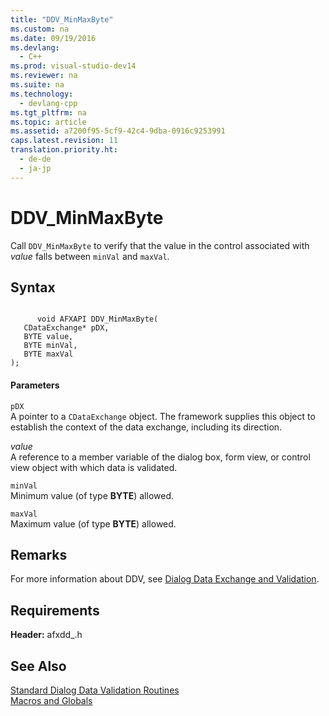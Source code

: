 ```yaml
---
title: "DDV_MinMaxByte"
ms.custom: na
ms.date: 09/19/2016
ms.devlang: 
  - C++
ms.prod: visual-studio-dev14
ms.reviewer: na
ms.suite: na
ms.technology: 
  - devlang-cpp
ms.tgt_pltfrm: na
ms.topic: article
ms.assetid: a7200f95-5cf9-42c4-9dba-0916c9253991
caps.latest.revision: 11
translation.priority.ht: 
  - de-de
  - ja-jp
---
```

# DDV_MinMaxByte
Call `DDV_MinMaxByte` to verify that the value in the control associated with *value* falls between `minVal` and `maxVal`.  
  
## Syntax  
  
```  
  
      void AFXAPI DDV_MinMaxByte(  
   CDataExchange* pDX,  
   BYTE value,  
   BYTE minVal,  
   BYTE maxVal   
);  
```  
  
#### Parameters  
 `pDX`  
 A pointer to a `CDataExchange` object. The framework supplies this object to establish the context of the data exchange, including its direction.  
  
 *value*  
 A reference to a member variable of the dialog box, form view, or control view object with which data is validated.  
  
 `minVal`  
 Minimum value (of type **BYTE**) allowed.  
  
 `maxVal`  
 Maximum value (of type **BYTE**) allowed.  
  
## Remarks  
 For more information about DDV, see [Dialog Data Exchange and Validation](../vs140/Dialog-Data-Exchange-and-Validation.md).  
  
## Requirements  
 **Header:** afxdd_.h  
  
## See Also  
 [Standard Dialog Data Validation Routines](../vs140/Standard-Dialog-Data-Validation-Routines.md)   
 [Macros and Globals](../vs140/MFC-Macros-and-Globals.md)